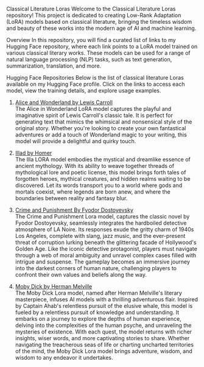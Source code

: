 Classical Literature Loras
Welcome to the Classical Literature Loras repository! This project is dedicated to creating Low-Rank Adaptation (LoRA) models based on classical literature, bringing the timeless wisdom and beauty of these works into the modern age of AI and machine learning.

Overview
In this repository, you will find a curated list of links to my Hugging Face repository, where each link points to a LoRA model trained on various classical literary works. These models can be used for a range of natural language processing (NLP) tasks, such as text generation, summarization, translation, and more.

Hugging Face Repositories
Below is the list of classical literature Loras available on my Hugging Face profile. Click on the links to access each model, view the training details, and explore usage examples.

1. <a href="https://huggingface.co/Daniel23Stack/Classical_Literature_Loras/blob/main/aliceinwonderlandzip.7z">Alice and Wonderland by Lewis Carroll</a><br/>
    The Alice in Wonderland LoRA model captures the playful and imaginative spirit of Lewis Carroll's classic tale. It is perfect for generating text that mimics the whimsical and nonsensical style of the original story. Whether you're looking to create your own fantastical adventures or add a touch of Wonderland magic to your writing, this model will provide a delightful and quirky touch.

2.  <a href="https://huggingface.co/Daniel23Stack/Classical_Literature_Loras/blob/main/illad.7z">Illad by Homer</a><br/>
    The Illa LORA model embodies the mystical and dreamlike essence of ancient mythology. With its ability to weave together threads of mythological lore and poetic license, this model brings forth tales of forgotten heroes, mythical creatures, and hidden realms waiting to be discovered. Let its words transport you to a world where gods and mortals coexist, where legends are born anew, and where the boundaries between reality and fantasy blur.

3.  <a href="https://huggingface.co/Daniel23Stack/Classical_Literature_Loras/blob/main/crimeandpunishment.7z"> Crime and Punishment By Fyodor Dostoyevsky </a> <br/>
    The Crime and Punishment Lora model, captures the classic novel by Fyodor Dostoyevsky, seamlessly integrates the hardboiled detective atmosphere of LA Noire. Its responses exude the gritty charm of 1940s Los Angeles, complete with slang, jazz music, and the ever-present threat of corruption lurking beneath the glittering facade of Hollywood's Golden Age. Like the iconic detective protagonist, players must navigate through a web of moral ambiguity and unravel complex cases filled with intrigue and suspense. The gameplay becomes an immersive journey into the darkest corners of human nature, challenging players to confront their own values and beliefs along the way.

4.  <a href="https://huggingface.co/Daniel23Stack/Classical_Literature_Loras/blob/main/mobydick.7z"> Moby Dick by Herman Melville</a> <br/>
    The Moby Dick Lora model, named after Herman Melville's literary masterpiece, infuses AI models with a thrilling adventurous flair. Inspired by Captain Ahab's relentless pursuit of the elusive whale, this model is fueled by a relentless pursuit of knowledge and understanding. It embarks on a journey to explore the depths of human experience, delving into the complexities of the human psyche, and unraveling the mysteries of existence. With each quest, the model returns with richer insights, wiser words, and more captivating stories to share. Whether navigating the treacherous seas of life or charting uncharted territories of the mind, the Moby Dick Lora model brings adventure, wisdom, and wisdom to any endeavor it undertakes.